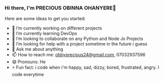 ### Hi there, I'm PRECIOUS OBINNA OHANYERE👋



Here are some ideas to get you started:

- 🔭 I’m currently working on different projects
- 🌱 I’m currently learning DevOps
- 👯 I’m looking to collaborate on any Python and Node Js Projects
- 🤔 I’m looking for help with a project sometime in the future i guess
- 💬 Ask me about anything
- 📫 How to reach me: obbyprecious24@gmail.com, 07032937596
- 😄 Pronouns: He
- ⚡ Fun fact: i code when i'm happy, sad, dizzy, bored, frustrated, angry. I code everytime

